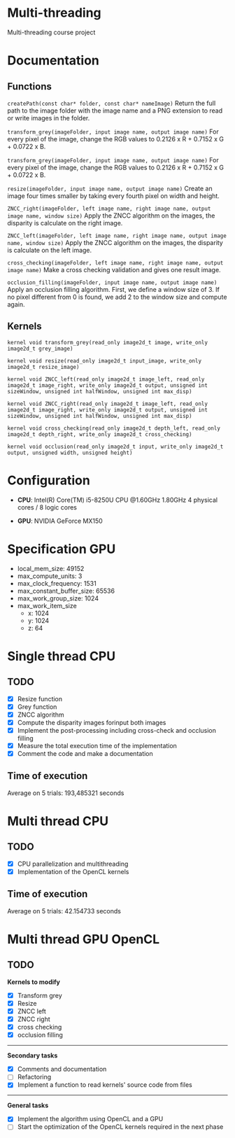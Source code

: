 # Multi-threading
Multi-threading course project

# Documentation
## Functions

```createPath(const char* folder, const char* nameImage)```
Return the full path to the image folder with the image name and a PNG extension to read or write images in the folder.

```transform_grey(imageFolder, input image name, output image name)```
For every pixel of the image, change the RGB values to 0.2126 x R + 0.7152 x G + 0.0722 x B.

```transform_grey(imageFolder, input image name, output image name)```
For every pixel of the image, change the RGB values to 0.2126 x R + 0.7152 x G + 0.0722 x B.

```resize(imageFolder, input image name, output image name)```
Create an image four times smaller by taking every fourth pixel on width and height.

```ZNCC_right(imageFolder, left image name, right image name, output image name, window size)```
Apply the ZNCC algorithm on the images, the disparity is calculate on the right image.

```ZNCC_left(imageFolder, left image name, right image name, output image name, window size)```
Apply the ZNCC algorithm on the images, the disparity is calculate on the left image.

```cross_checking(imageFolder, left image name, right image name, output image name)```
Make a cross checking validation and gives one result image.

```occlusion_filling(imageFolder, input image name, output image name)```
Apply an occlusion filling algorithm. First, we define a window size of 3. If no pixel different from 0 is found, we add 2 to the window size and compute again.

## Kernels

```kernel void transform_grey(read_only image2d_t image, write_only image2d_t grey_image)```

```kernel void resize(read_only image2d_t input_image, write_only image2d_t resize_image)```

```kernel void ZNCC_left(read_only image2d_t image_left, read_only image2d_t image_right, write_only image2d_t output, unsigned int sizeWindow, unsigned int halfWindow, unsigned int max_disp)```

```kernel void ZNCC_right(read_only image2d_t image_left, read_only image2d_t image_right, write_only image2d_t output, unsigned int sizeWindow, unsigned int halfWindow, unsigned int max_disp)```

```kernel void cross_checking(read_only image2d_t depth_left, read_only image2d_t depth_right, write_only image2d_t cross_checking)```

```kernel void occlusion(read_only image2d_t input, write_only image2d_t output, unsigned width, unsigned height)```

# Configuration

- **CPU**:  Intel(R) Core(TM) i5-8250U CPU @1.60GHz 1.80GHz 
            4 physical cores / 8 logic cores

- **GPU**:  NVIDIA GeForce MX150

# Specification GPU

- local_mem_size: 49152
- max_compute_units: 3
- max_clock_frequency: 1531
- max_constant_buffer_size: 65536
- max_work_group_size: 1024
- max_work_item_size	
    - x: 1024 
    - y: 1024 
    - z: 64

# Single thread CPU
## TODO

- [x] Resize function
- [x] Grey function
- [x] ZNCC algorithm 
- [x] Compute the disparity images forinput  both images
- [x] Implement the post-processing including cross-check and occlusion filling
- [x] Measure the total execution time of the implementation
- [x] Comment the code and make a documentation

## Time of execution

Average on 5 trials: 193,485321 seconds

# Multi thread CPU

## TODO

- [x] CPU parallelization and multithreading
- [x] Implementation of the OpenCL kernels

## Time of execution

Average on 5 trials: 42.154733 seconds

# Multi thread GPU OpenCL

## TODO

**Kernels to modify**

- [x] Transform grey
- [x] Resize
- [x] ZNCC left
- [x] ZNCC right
- [x] cross checking
- [x] occlusion filling
________________________________________________________________________________________

**Secondary tasks**

- [x] Comments and documentation
- [ ] Refactoring
- [x] Implement a function to read kernels' source code from files

________________________________________________________________________________________

**General tasks**

- [x] Implement the algorithm using OpenCL and a GPU
- [ ] Start the optimization of the OpenCL kernels required in the next phase
